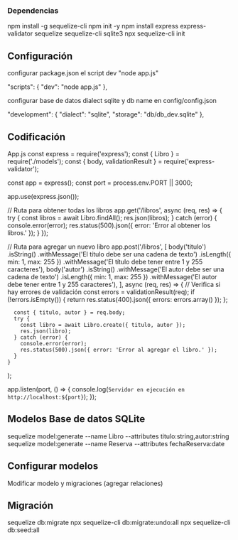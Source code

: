 ### Dependencias

npm install -g sequelize-cli
npm init -y
npm install express express-validator sequelize sequelize-cli sqlite3
npx sequelize-cli init

## Configuración
configurar package.json el script dev "node app.js"

  "scripts": {
    "dev": "node app.js"
  },
  
configurar base de datos dialect sqlite y db name en config/config.json

  "development": {
    "dialect": "sqlite",
    "storage": "db/db_dev.sqlite"
  },

## Codificación
App.js
  const express = require('express');
  const { Libro } = require('./models');
  const { body, validationResult } = require('express-validator');

  const app = express();
  const port = process.env.PORT || 3000;

  app.use(express.json());

  // Ruta para obtener todas los libros
  app.get('/libros', async (req, res) => {
    try {
      const libros = await Libro.findAll();
      res.json(libros);
    } catch (error) {
      console.error(error);
      res.status(500).json({ error: 'Error al obtener los libros.' });
    }
  });

  // Ruta para agregar un nuevo libro
  app.post('/libros',
    [
      body('titulo')
        .isString()
        .withMessage('El título debe ser una cadena de texto')
        .isLength({ min: 1, max: 255 })
        .withMessage('El título debe tener entre 1 y 255 caracteres'),
      body('autor')
        .isString()
        .withMessage('El autor debe ser una cadena de texto')
        .isLength({ min: 1, max: 255 })
        .withMessage('El autor debe tener entre 1 y 255 caracteres'),
    ],
    async (req, res) => {
      // Verifica si hay errores de validación
      const errors = validationResult(req);
      if (!errors.isEmpty()) {
        return res.status(400).json({ errors: errors.array() });
      };

      const { titulo, autor } = req.body;
      try {
        const libro = await Libro.create({ titulo, autor });
        res.json(libro);
      } catch (error) {
        console.error(error);
        res.status(500).json({ error: 'Error al agregar el libro.' });
      }
    }
  );

  app.listen(port, () => {
    console.log(`Servidor en ejecución en http://localhost:${port}`);
  });


## Modelos Base de datos SQLite
sequelize model:generate --name Libro --attributes titulo:string,autor:string
sequelize model:generate --name Reserva --attributes fechaReserva:date

## Configurar modelos
Modificar modelo y migraciones (agregar relaciones)

## Migración
sequelize db:migrate
npx sequelize-cli db:migrate:undo:all
npx sequelize-cli db:seed:all